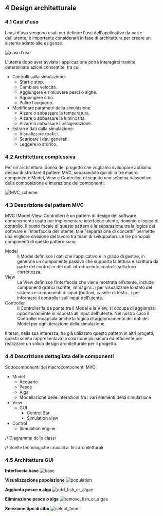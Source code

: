 ## 4 Design architetturale

### 4.1 Casi d'uso
I casi d'uso vengono usati per definire l'uso dell'applicativo da parte dell'utente, è importante considerarli in fase di architettura per creare un sistema adatto alle esigenze.

![casi d'uso](img/casi_d_uso.png)

L'utente dopo aver avviato l'applicazione potrà interagirci tramite determinate azioni consentite, tra cui:
- Controlli sulla simulazione:
  - Start e stop.
  - Cambiare velocità.
  - Aggiungere e rimuovere pesci o alghe.
  - Aggiungere cibo.
  - Pulire l'acquario.
- Modificare parametri della simulazione:
  - Alzare o abbassare la temperatura.
  - Alzare o abbassare la luminosità.
  - Alzare o abbassare l'ossigenazione.
- Estrarre dati dalla simulazione:
  - Visualizzare grafici.
  - Scaricare i dati generati.
  - Leggere lo storico.

### 4.2 Architettura complessiva

Per un'architettura idonea del progetto che vogliamo sviluppare abbiamo deciso di sfruttare il pattern MVC, separandolo quindi in tre macro componenti: Model, View e Controller, di seguito uno schema riassuntivo della composizione e interazione dei componenti:

![MVC_scheme](img/MVC_scheme.png)

### 4.3 Descrizione del pattern MVC

MVC (Model-View-Controller) è un pattern di design del software comunemente usato per implementare interfacce utente, dominio e logica di controllo. Il punto focale di questo pattern è la separazione tra la logica del software e l'interfaccia dell'utente, tale "separazione di concetti" permette una migliore divisione del lavoro tra team di sviluppatori. Le tre principali componenti di questo pattern sono:
<dl>
	<dt>Model</dt>
	<dd>
		Il Model definisce i dati che l'applicativo è in grado di gestire, in generale un componente passivo che supporta la lettura e scrittura da parte del controller dei dati introducendo controlli sulla loro correttezza.
	</dd>
	<dt>View</dt>
	<dd>
		La View definisce l'interfaccia che viene mostrata all'utente, include componenti grafici (scritte, immagini...) per visualizzare lo stato del sistema e componenti di input (bottoni, caselle di testo...) per informare il controller sull'input dell'utente.
	</dd>
	<dt>Controller</dt>
	<dd>
		Il Controller fa da ponte tra il Model e la View, si occupa di aggiornarli opportunamente in risposta all'input dell'utente. Nel nostro caso il Controller incapsula anche la logica di aggiornamento dei dati del Model per ogni iterazione della simulazione.
	</dd>
</dl>

Il team, nella sua interezza, ha già utilizzato questo pattern in altri progetti, questa scelta rappresentava la soluzione più sicura ed efficiente per realizzare un solido design architetturale per il progetto.

### 4.4 Descrizione dettagliata delle componenti

Sottocomponenti dei macrocomponenti MVC:
* Model 
  * Acquario
  * Pesce
  * Alga
  * Modellazione delle interazioni fra i vari elementi della simulazione
* View
  * GUI
    * Control Bar
    * Simulation view
* Control
  * Simulation engine

// Diagramma delle classi

// Scelte tecnologiche cruciali ai fini architetturali

### 4.5 Architettura GUI

**Interfaccia base**
![base](img/base.png)

**Visualizzazione popolazione**
![population](img/population.png)

**Aggiunta pesce o alga**
![add_fish_or_algae](img/add_fish_or_algae.png)

**Eliminazione pesce o alga**
![remove_fish_or_algae](img/remove_fish_or_algae.png)

**Selezione tipo di cibo**
![select_food](img/select_food.png)